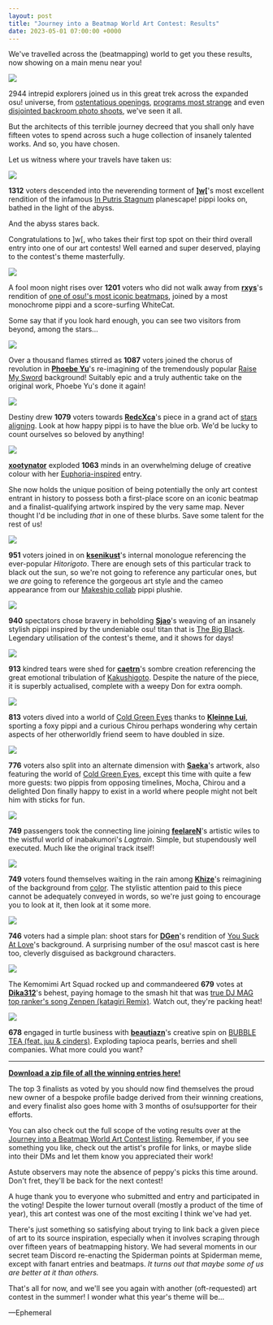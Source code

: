 ```yaml
---
layout: post
title: "Journey into a Beatmap World Art Contest: Results"
date: 2023-05-01 07:00:00 +0000
---
```


We've travelled across the (beatmapping) world to get you these results, now showing on a main menu near you!

![](https://assets.ppy.sh/contests/175/banners/w.jpg)

2944 intrepid explorers joined us in this great trek across the expanded osu! universe, from [ostentatious openings](https://assets.ppy.sh/contests/175/entries/Trembling%20Cheetah.jpg), [programs most strange](https://assets.ppy.sh/contests/175/entries/Jolly%20Chipmunk.jpg) and even [disjointed backroom photo shoots](https://assets.ppy.sh/contests/175/entries/Stern%20Magpie.jpg), we've seen it all.

But the architects of this terrible journey decreed that you shall only have fifteen votes to spend across such a huge collection of insanely talented works. And so, you have chosen.

Let us witness where your travels have taken us:

[![](https://assets.ppy.sh/contests/175/banners/w.jpg)](https://assets.ppy.sh/contests/175/winners/w.png)

**1312** voters descended into the neverending torment of [**\]w\[**](https://osu.ppy.sh/users/16964067)'s most excellent rendition of the infamous [In Putris Stagnum](https://osu.ppy.sh/beatmapsets/968625#osu/2026764) planescape! pippi looks on, bathed in the light of the abyss.

And the abyss stares back.

Congratulations to \]w\[, who takes their first top spot on their third overall entry into one of our art contests! Well earned and super deserved, playing to the contest's theme masterfully.

[![](https://assets.ppy.sh/contests/175/banners/rxys.jpg)](https://assets.ppy.sh/contests/175/winners/rxys.png)

A fool moon night rises over **1201** voters who did not walk away from [**rxys**](https://osu.ppy.sh/users/22185836)'s rendition of [one of osu!'s most iconic beatmaps](https://osu.ppy.sh/beatmapsets/524026#osu/1186901), joined by a most monochrome pippi and a score-surfing WhiteCat.

Some say that if you look hard enough, you can see two visitors from beyond, among the stars...

[![](https://assets.ppy.sh/contests/175/banners/Phoebe%20Yu.jpg)](https://assets.ppy.sh/contests/175/winners/Phoebe%20Yu.png)

Over a thousand flames stirred as **1087** voters joined the chorus of revolution in [**Phoebe Yu**](https://osu.ppy.sh/users/3607337)'s re-imagining of the tremendously popular [Raise My Sword](https://osu.ppy.sh/beatmapsets/889855#osu/1860169) background! Suitably epic and a truly authentic take on the original work, Phoebe Yu's done it again!

[![](https://assets.ppy.sh/contests/175/banners/RedcXca.jpg)](https://assets.ppy.sh/contests/175/winners/RedcXca.png)

Destiny drew **1079** voters towards [**RedcXca**](https://osu.ppy.sh/users/14056601)'s piece in a grand act of [stars aligning](https://osu.ppy.sh/beatmapsets/606998#osu/1282215). Look at how happy pippi is to have the blue orb. We'd be lucky to count ourselves so beloved by anything!

[![](https://assets.ppy.sh/contests/175/banners/xootynator.jpg)](https://assets.ppy.sh/contests/175/winners/xootynator.png)

[**xootynator**](https://osu.ppy.sh/users/3717598) exploded **1063** minds in an overwhelming deluge of creative colour with her [Euphoria-inspired](https://osu.ppy.sh/beatmapsets/890438#osu/1861487) entry.  

She now holds the unique position of being potentially the only art contest entrant in history to possess both a first-place score on an iconic beatmap and a finalist-qualifying artwork inspired by the very same map. Never thought I'd be including *that* in one of these blurbs. Save some talent for the rest of us!

[![](https://assets.ppy.sh/contests/175/banners/ksenikust.jpg)](https://assets.ppy.sh/contests/175/winners/ksenikust.png)

**951** voters joined in on [**ksenikust**](https://osu.ppy.sh/users/8938068)'s internal monologue referencing the ever-popular *Hitorigoto*. There are enough sets of this particular track to black out the sun, so we're not going to reference any particular ones, but we *are* going to reference the gorgeous art style and the cameo appearance from our [Makeship collab](https://osu.ppy.sh/home/news/2022-12-10-makeship-x-osu-plushies) pippi plushie.

[![](https://assets.ppy.sh/contests/175/banners/Sjao.jpg)](https://assets.ppy.sh/contests/175/winners/Sjao.png)

**940** spectators chose bravery in beholding [**Sjao**](https://osu.ppy.sh/users/7295733)'s weaving of an insanely stylish pippi inspired by the undeniable osu! titan that is [The Big Black](https://osu.ppy.sh/beatmapsets/41823#osu/131891). Legendary utilisation of the contest's theme, and it shows for days!

[![](https://assets.ppy.sh/contests/175/banners/caetrn.jpg)](https://assets.ppy.sh/contests/175/winners/caetrn.png)

**913** kindred tears were shed for [**caetrn**](https://osu.ppy.sh/users/18425276)'s sombre creation referencing the great emotional tribulation of [Kakushigoto](https://osu.ppy.sh/beatmapsets/208095). Despite the nature of the piece, it is superbly actualised, complete with a weepy Don for extra oomph.

[![](https://assets.ppy.sh/contests/175/banners/Kleinne%20Lui.jpg)](https://assets.ppy.sh/contests/175/winners/Kleinne%20Lui.png)

**813** voters dived into a world of [Cold Green Eyes](https://osu.ppy.sh/beatmapsets/371128#osu/814293) thanks to [**Kleinne Lui**](https://osu.ppy.sh/users/27725651), sporting a foxy pippi and a curious Chirou perhaps wondering why certain aspects of her otherworldly friend seem to have doubled in size.

[![](https://assets.ppy.sh/contests/175/banners/Saeka.jpg)](https://assets.ppy.sh/contests/175/winners/Saeka.png)

**776** voters also split into an alternate dimension with [**Saeka**](https://osu.ppy.sh/users/18025047)'s artwork, also featuring the world of [Cold Green Eyes](https://osu.ppy.sh/beatmapsets/371128#osu/814293), except this time with quite a few more guests: two pippis from opposing timelines, Mocha, Chirou and a delighted Don finally happy to exist in a world where people might not belt him with sticks for fun.

[![](https://assets.ppy.sh/contests/175/banners/feelareN.jpg)](https://assets.ppy.sh/contests/175/winners/feelareN.png)

**749** passengers took the connecting line joining [**feelareN**](https://osu.ppy.sh/users/14893375)'s artistic wiles to the wistful world of inabakumori's *Lagtrain*. Simple, but stupendously well executed. Much like the original track itself!

[![](https://assets.ppy.sh/contests/175/banners/Khize.jpg)](https://assets.ppy.sh/contests/175/winners/Khize.png)

**749** voters found themselves waiting in the rain among [**Khize**](https://osu.ppy.sh/users/12736392)'s reimagining of the background from [color](https://osu.ppy.sh/beatmapsets/373114#osu/817174). The stylistic attention paid to this piece cannot be adequately conveyed in words, so we're just going to encourage you to look at it, then look at it some more.

[![](https://assets.ppy.sh/contests/175/banners/DGen.jpg)](https://assets.ppy.sh/contests/175/winners/DGen.png)

**746** voters had a simple plan: shoot stars for [**DGen**](https://osu.ppy.sh/users/13290907)'s rendition of [You Suck At Love](https://osu.ppy.sh/beatmapsets/819112#osu/1749322)'s background. A surprising number of the osu! mascot cast is here too, cleverly disguised as background characters.

[![](https://assets.ppy.sh/contests/175/banners/Dika312.jpg)](https://assets.ppy.sh/contests/175/winners/Dika312.png)

The Kemomimi Art Squad rocked up and commandeered **679** votes at [**Dika312**](https://osu.ppy.sh/users/741613)'s behest, paying homage to the smash hit that was [true DJ MAG top ranker's song Zenpen (katagiri Remix)](https://osu.ppy.sh/beatmapsets/1357624#osu/2809623). Watch out, they're packing heat!

[![](https://assets.ppy.sh/contests/175/banners/beautiazn.jpg)](https://assets.ppy.sh/contests/175/winners/beautiazn.png)

**678** engaged in turtle business with [**beautiazn**](https://osu.ppy.sh/users/8025209)'s creative spin on [BUBBLE TEA (feat. juu & cinders)](https://osu.ppy.sh/beatmapsets/769917#osu/1627629). Exploding tapioca pearls, berries and shell companies. What more could you want?

---

[**Download a zip file of all the winning entries here!**](https://assets.ppy.sh/contests/175/JIBW2023-Winners.zip)

The top 3 finalists as voted by you should now find themselves the proud new owner of a bespoke profile badge derived from their winning creations, and every finalist also goes home with 3 months of osu!supporter for their efforts. 

You can also check out the full scope of the voting results over at the [Journey into a Beatmap World Art Contest listing](https://osu.ppy.sh/community/contests/175). Remember, if you see something you like, check out the artist's profile for links, or maybe slide into their DMs and let them know you appreciated their work!

Astute observers may note the absence of peppy's picks this time around. Don't fret, they'll be back for the next contest!

A huge thank you to everyone who submitted and entry and participated in the voting! Despite the lower turnout overall (mostly a product of the time of year), this art contest was one of the most exciting I think we've had yet. 

There's just something so satisfying about trying to link back a given piece of art to its source inspiration, especially when it involves scraping through over fifteen years of beatmapping history. We had several moments in our secret team Discord re-enacting the Spiderman points at Spiderman meme, except with fanart entries and beatmaps. *It turns out that maybe some of us are better at it than others.*

That's all for now, and we'll see you again with another (oft-requested) art contest in the summer! I wonder what this year's theme will be...

—Ephemeral
